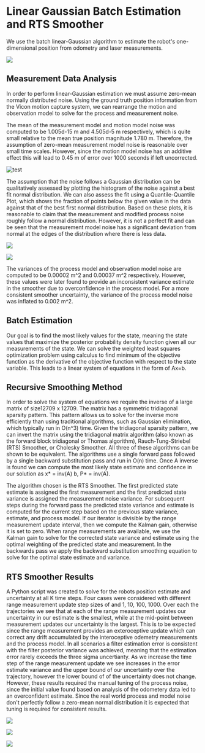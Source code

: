 # Linear Gaussian Batch Estimation and RTS Smoother

We use the batch linear-Gaussian algorithm to estimate the robot's one-dimensional position from odometry and laser measurements.

![](out/meas_vs_t.png)

## Measurement Data Analysis

In order to perform linear-Gaussian estimation we must assume zero-mean normally distributed noise. Using the ground truth position information from the Vicon motion capture system, we can rearrange the motion and observation model to solve for the process and measurement noise.

The mean of the measurement model and motion model noise was computed to be 1.005d-15 m and 4.505d-5 m respectively, which is quite small relative to the mean true position magnitude 1.780 m. Therefore, the assumption of zero-mean measurement model noise is reasonable over small time scales. However, since the motion model noise has an additive effect this will lead to 0.45 m of error over 1000 seconds if left uncorrected.

![test](out\model_noise_vs_t.png)

The assumption that the noise follows a Gaussian distribution can be qualitatively assessed by plotting the histogram of the noise against a best fit normal distribution. We can also assess the fit using a Quantile-Quantile Plot, which shows the fraction of points below the given value in the data against that of the best first normal distribution. Based on these plots, it is reasonable to claim that the measurement and modified process noise roughly follow a normal distribution. However, it is not a perfect fit and can be seen that the measurement model noise has a significant deviation from normal at the edges of the distribution where there is less data.

![](out\hist_model_noise.png)

![](out\qq_model_noise.png)

The variances of the process model and observation model noise are
computed to be 0.00002 m^2 and 0.00037 m^2 respectively. However, these values were later found to provide an inconsistent variance estimate in the smoother due to overconfidence in the process model. For a more consistent smoother uncertainty, the variance of the process model noise was inflated to 0.002 m^2.

## Batch Estimation

Our goal is to find the most likely values for the state, meaning the state values that maximize the posterior probability density function given all our measurements of the state. We can solve the weighted least squares optimization problem using calculus to find minimum of the objective function as the derivative of the objective function with respect to the state variable.  This leads to a linear system of equations in the form of Ax=b. 

## Recursive Smoothing Method

In order to solve the system of equations we require the inverse of a large
matrix of size12709 x 12709. The matrix has a symmetric tridiagonal sparsity pattern. This pattern allows us to solve for the inverse more efficiently than
using traditional algorithms, such as Gaussian elimination, which typically run in O(n^3) time. Given the tridiagonal sparsity pattern, we can invert the matrix using the tridiagonal matrix algorithm (also known as the forward block tridiagonal or Thomas algorithm), Rauch-Tung-Striebel (RTS) Smoother, or Cholesky Smoother. All three of these algorithms can be shown to be equivalent. The algorithms use a single forward pass followed by a single backward substitution pass and run in O(n) time. Once A inverse is found we can compute the most likely state estimate and confidence in our solution as x* = inv(A) b, P* = inv(A).

The algorithm chosen is the RTS Smoother. The first predicted state estimate is assigned the first measurement and the first predicted state variance is assigned the measurement noise variance. For subsequent steps during the forward pass the predicted state variance and estimate is computed for the current step based on the previous state variance, estimate, and process model. If our iterator is divisible by the range measurement update interval, then we compute the Kalman gain, otherwise it is set to zero. When range measurements are available, we use the Kalman gain to solve for the corrected state variance and estimate using the optimal weighting of the predicted state and measurement. In the backwards pass we apply the backward substitution smoothing equation to solve for the optimal state estimate and variance.

## RTS Smoother Results

A Python script was created to solve for the robots position estimate
and uncertainty at all K time steps. Four cases were considered with
different range measurement update step sizes of and 1, 10, 100, 1000. Over each the trajectories we see that at each of the range measurement updates our uncertainty in our estimate is the smallest, while at the mid-point between measurement updates our uncertainty is the largest. This is to be expected since the range measurement provides an exteroceptive update which can correct any drift accumulated by the interoceptive odemetry measurements and the process model. In all scenarios a filter estimation error is consistent with the filter posterior variance was achieved, meaning that the estimation error rarely exceeds the three sigma uncertianty. As we increase the time step of the range measurement update we see increases in the error estimate variance and the upper bound of our uncertainty over the trajectory, however the lower bound of of the uncertainty does not change. However, these results required the manual tuning of the process noise, since the initial value found based on analysis of the odometery data led to an overconfident estimate. Since the real world process and model noise don't perfectly follow a zero-mean normal distribution it is expected that tuning is required for consistent results.

![](out\est_err_and_3std_1steps.png)

![](out\est_err_and_3std_100steps.png)

![](out\est_err_and_3std_1000steps.png)
